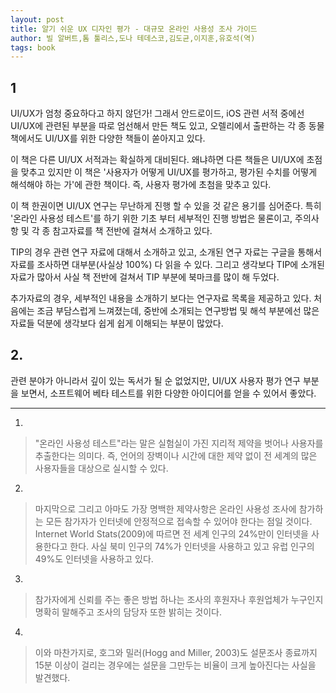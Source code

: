 ```yaml
---
layout: post
title: 알기 쉬운 UX 디자인 평가 - 대규모 온라인 사용성 조사 가이드
author: 빌 알버트,톰 툴리스,도나 테데스코,김도균,이지훈,유호석(역)
tags: book
---
```


## 1

UI/UX가 엄청 중요하다고 하지 않던가! 그래서 안드로이드, iOS 관련 서적 중에선 UI/UX에 관련된 부분을 따로 엄선해서 만든 책도 있고, 오렐리에서 출판하는 각 종 동물 책에서도 UI/UX를 위한 다양한 책들이 쏟아지고 있다.

이 책은 다른 UI/UX 서적과는 확실하게 대비된다. 왜냐하면 다른 책들은 UI/UX에 초점을 맞추고 있지만 이 책은 '사용자가 어떻게 UI/UX를 평가하고, 평가된 수치를 어떻게 해석해야 하는 가'에 관한 책이다. 즉, 사용자 평가에 초첨을 맞추고 있다.

이 책 한권이면 UI/UX 연구는 무난하게 진행 할 수 있을 것 같은 용기를 심어준다. 특히 '온라인 사용성 테스트'를 하기 위한 기초 부터 세부적인 진행 방법은 물론이고, 주의사항 및 각 종 참고자료를 책 전반에 걸쳐서 소개하고 있다.

TIP의 경우 관련 연구 자료에 대해서 소개하고 있고, 소개된 연구 자료는 구글을 통해서 자료를 조사하면 대부분(사실상 100%) 다 읽을 수 있다. 그리고 생각보다 TIP에 소개된 자료가 많아서 사실 책 전반에 걸쳐서 TIP 부분에 북마크를 많이 해 두었다.

추가자료의 경우, 세부적인 내용을 소개하기 보다는 연구자료 목록을 제공하고 있다. 처음에는 조금 부담스럽게 느껴졌는데, 중반에 소개되는 연구방법 및 해석 부분에선 많은 자료들 덕분에 생각보다 쉽게 쉽게 이해되는 부분이 많았다.

## 2. 
관련 분야가 아니라서 깊이 있는 독서가 될 순 없었지만, UI/UX 사용자 평가 연구 부분을 보면서, 소프트웨어 베타 테스트를 위한 다양한 아이디어를 얻을 수 있어서 좋았다.

- - -

1. 
> "온라인 사용성 테스트"라는 말은 실험실이 가진 지리적 제약을 벗어나 사용자를 추출한다는 의미다. 즉, 언어의 장벽이나 시간에 대한 제약 없이 전 세계의 많은 사용자들을 대상으로 실시할 수 있다.

2. 
> 마지막으로 그리고 아마도 가장 명백한 제약사항은 온라인 사용성 조사에 참가하는 모든 참가자가 인터넷에 안정적으로 접속할 수 있어야 한다는 점일 것이다. Internet World Stats(2009)에 따르면 전 세계 인구의 24%만이 인터넷을 사용한다고 한다. 사실 북미 인구의 74%가 인터넷을 사용하고 있고 유럽 인구의 49%도 인터넷을 사용하고 있다.

3. 
> 참가자에게 신뢰를 주는 좋은 방법 하나는 조사의 후원자나 후원업체가 누구인지 명확히 말해주고 조사의 담당자 또한 밝히는 것이다.

4. 
> 이와 마찬가지로, 호그와 밀러(Hogg and Miller, 2003)도 설문조사 종료까지 15분 이상이 걸리는 경우에는 설문을 그만두는 비율이 크게 높아진다는 사실을 발견했다.